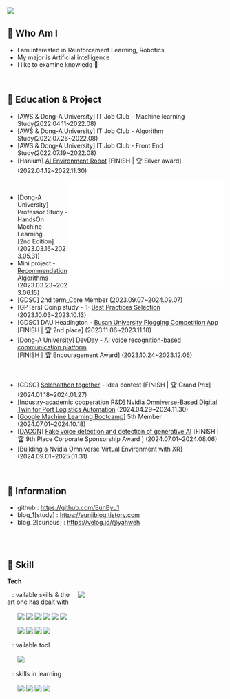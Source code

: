 <img src = "https://capsule-render.vercel.app/api?type=waving&height=200&text=Eunbyul&fontAlign=80&fontAlignY=40&color=gradient" >
<!-- 출처 : https://github.com/kyechan99/capsule-render -->
           
     
              
## 🌸 Who Am I 
<p align="left"> 

- I am interested in Reinforcement Learning, Robotics<br>
- My major is Artificial intelligence<br>
- I like to examine knowledg 🔬
 </p><br>  



     

 ## 🌸 Education & Project
- [AWS & Dong-A University] IT Job Club - Machine learning Study(2022.04.11~2022.08)
- [AWS & Dong-A University] IT Job Club - Algorithm Study(2022.07.26~2022.08)
- [AWS & Dong-A University] IT Job Club - Front End Study(2022.07.19~2022.08)
- [Hanium] [AI Environment Robot](https://github.com/EunByu1/Web_Project/tree/main/GreenAI) [FINISH | 🏆 Silver award] (2022.04.12~2022.11.30) <br>

<img align="right" src="/github-metrics.svg" alt="Metrics" width="362">

<br>

- [Dong-A University] Professor Study - HandsOn Machine Learning 
<br>[2nd Edition] (2023.03.16~2023.05.31)
- Mini project - [Recommendation Algorithms](https://github.com/Ai-Communication-platform) (2023.03.23~2023.06.15)
- [GDSC] 2nd term_Core Member (2023.09.07~2024.09.07)
- [GPTers] Coinp study - ✨ [Best Practices Selection](https://eunjiblog.tistory.com/19) (2023.10.03~2023.10.13) <br>
- [GDSC] DAU Headington - [Busan University Plogging Competition App](https://github.com/EunByu1/BalanceTeam?tab=readme-ov-file) <br>
  [FINISH | 🏆 2nd place] (2023.11.06~2023.11.10)
- [Dong-A University] DevDay - [AI voice recognition-based communication platform](https://github.com/Ai-Communication-platform) <br>
  [FINISH | 🏆 Encouragement Award] (2023.10.24~2023.12.06)
<br>


- [GDSC] [Solchalthon together](https://festa.io/events/4628) - Idea contest [FINISH | 🏆 Grand Prix] (2024.01.18~2024.01.27)
- [Industry-academic cooperation R&D] [Nvidia Omniverse-Based Digital Twin for Port Logistics Automation](https://eunjiblog.tistory.com/32) (2024.04.29~2024.11.30)
- [[Google Machine Learning Bootcamp](https://rsvp.withgoogle.com/events/google-machine-learning-bootcamp-kr-2024)] 5th Member (2024.07.01~2024.10.18)
- [[DACON](https://dacon.io/competitions/official/236253/overview/description)] [Fake voice detection and detection of generative AI](https://github.com/EunByu1/VoiceWizards_deepfake_detectione) [FINISH | 🏆 9th Place Corporate Sponsorship Award ] (2024.07.01~2024.08.06)
- [Building a Nvidia Omniverse Virtual Environment with XR] (2024.09.01~2025.01.31)
<br>

## 🌸 Information
- github : https://github.com/EunByu1  <Br>
- blog_1[study] : https://eunjiblog.tistory.com <br>
- blog_2[curious] : https://velog.io/@yahweh <br>

 


<Br></br>
 
 
## 🌸 Skill  
<b>Tech</b>  
<!-- Baekjoon -->
<img align='right' src="http://mazassumnida.wtf/api/v2/generate_badge?boj=ejha2002" width="340">           

&nbsp;&nbsp; : vailable skills & the art one has dealt with<br>  
&nbsp;&nbsp;&nbsp;&nbsp;&nbsp;&nbsp;<img src="https://img.shields.io/badge/Python-3776AB?style=flat-square&logo=Python&logoColor=white"/>
<img src="https://img.shields.io/badge/C-A8B9CC?style=flat-square&logo=C&logoColor=white"/>
<img src="https://img.shields.io/badge/Scikit-Learn-F7931E?style=flat-square&logo=scikit-learn&logoColor=white"/>
<img src="https://img.shields.io/badge/Tensorflow-FF6F00?style=flat-square&logo=Dart&logoColor=white"/>
<img src="https://img.shields.io/badge/HTML-E34F26?style=flat-square&logo=HTML5&logoColor=white"/>
<img src="https://img.shields.io/badge/CSS-1572B6?style=flat-square&logo=CSS3&logoColor=white"/>
 <br>

&nbsp;&nbsp;&nbsp;&nbsp;&nbsp; <img src="https://img.shields.io/badge/Git-F05032?style=flat-square&logo=Git&logoColor=white"/>
<img src="https://img.shields.io/badge/JavaScript-F7DF1E?style=flat-square&logo=JavaScript&logoColor=white"/>
<img src="https://img.shields.io/badge/Flutter-02569B?style=flat-square&logo=Flutter&logoColor=white"/>
<img src="https://img.shields.io/badge/Dart-0175C2?style=flat-square&logo=Dart&logoColor=white"/><br>


&nbsp;&nbsp; : vailable tool<br>  
&nbsp;&nbsp;&nbsp;&nbsp;&nbsp;&nbsp;<img src="https://img.shields.io/badge/Figma-F24E1E?style=flat-square&logo=Figma&logoColor=white"/>

&nbsp;&nbsp; : skills in learning<br><br>
&nbsp;&nbsp;&nbsp;&nbsp;&nbsp;&nbsp;<img src="https://img.shields.io/badge/MySQL-4479A1?style=flat-square&logo=Flutter&logoColor=white"/>
<img src="https://img.shields.io/badge/Scikit-Learn-F7931E?style=flat-square&logo=scikit-learn&logoColor=white"/>
<img src="https://img.shields.io/badge/Tensorflow-FF6F00?style=flat-square&logo=Dart&logoColor=white"/>
<img src="https://img.shields.io/badge/NVIDIA Omniverse-76B900?style=flat-square&logo=NVIDIA&logoColor=white"/>

<br>
